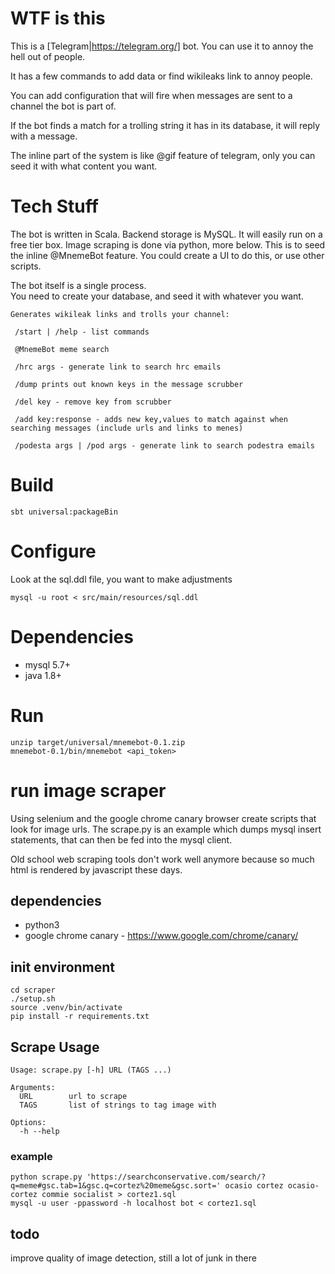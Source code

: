 # WTF is this

This is a [Telegram|https://telegram.org/] bot.  You can use it to annoy the hell out of people.

It has a few commands to add data or find wikileaks link to annoy people.

You can add configuration that will fire when messages are sent to a channel the bot is part of.

If the bot finds a match for a trolling string it has in its database, it will reply with a message.

The inline part of the system is like @gif feature of telegram, only you can seed it with what content you want.  

# Tech Stuff

The bot is written in Scala.  Backend storage is MySQL.
It will easily run on a free tier box.
Image scraping is done via python, more below. This is to seed the inline @MnemeBot feature.
You could create a UI to do this, or use other scripts.

The bot itself is a single process.  
You need to create your database, and seed it with whatever you want.

```
Generates wikileak links and trolls your channel:

 /start | /help - list commands

 @MnemeBot meme search

 /hrc args - generate link to search hrc emails

 /dump prints out known keys in the message scrubber

 /del key - remove key from scrubber

 /add key:response - adds new key,values to match against when searching messages (include urls and links to menes)

 /podesta args | /pod args - generate link to search podestra emails

```
# Build
`sbt universal:packageBin`

# Configure

Look at the sql.ddl file, you want to make adjustments

`mysql -u root < src/main/resources/sql.ddl`

# Dependencies

- mysql 5.7+
- java 1.8+

# Run
```
unzip target/universal/mnemebot-0.1.zip
mnemebot-0.1/bin/mnemebot <api_token>
```

# run image scraper

Using selenium and the google chrome canary browser create scripts
that look for image urls.  The scrape.py is an example which dumps mysql insert statements, 
that can then be fed into the mysql client.

Old school web scraping tools don't work well anymore because so much html is rendered by javascript these days.

## dependencies

- python3
- google chrome canary - https://www.google.com/chrome/canary/

## init environment

```
cd scraper
./setup.sh
source .venv/bin/activate
pip install -r requirements.txt
```

## Scrape Usage
```
Usage: scrape.py [-h] URL (TAGS ...)

Arguments:
  URL        url to scrape
  TAGS       list of strings to tag image with

Options:
  -h --help
```

### example
```
python scrape.py 'https://searchconservative.com/search/?q=meme#gsc.tab=1&gsc.q=cortez%20meme&gsc.sort=' ocasio cortez ocasio-cortez commie socialist > cortez1.sql
mysql -u user -ppassword -h localhost bot < cortez1.sql
``` 


## todo

improve quality of image detection, still a lot of junk in there

